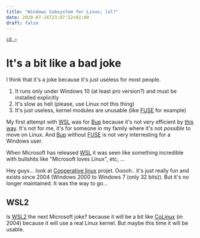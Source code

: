 ```yaml
---
title: "Windows Subsystem for Linux; lol?"
date: 2020-07-16T23:07:52+02:00
draft: false
---
```


<!--more-->

[`cd ~`](/)

# It's a bit like a bad joke

I think that it's a joke because it's just useless for most people.

1. It runs only under Windows 10 (at least pro version?) and must be installed
   explicitly
2. It's slow as hell (please, use Linux not this thing)
3. It's just useless, kernel modules are unusable (like [FUSE][1] for example)

My first attempt with [WSL][4] was for [Bup][2] because it's not very efficient
by [this way](/post/2016.02.06_bup-on-windows). It's not for me, it's for
someone in my family where it's not _possible_ to move on Linux. And [Bup][2]
without [FUSE][1] is not very interresting for a Windows user.

When Microsoft has released [WSL][4] it was seen like something incredible with
bullshits like "Microsoft loves Linux", etc, ...

Hey guys... look at [Cooperative linux][3] projet. Ooooh.. it's just really fun
and exists since 2004 (Windows 2000 to Windows 7 (only 32 bits)). But it's no
longer maintained. It was the way to go...

## WSL2

Is [WSL2][5] the next Microsoft joke? because it will be a bit like [CoLinux][3]
(in 2004) because it will use a real Linux kernel. But maybe this time it will
be usable.

[1]: https://github.com/libfuse/libfuse
[2]: https://bup.github.io
[3]: http://www.colinux.org/
[4]: https://docs.microsoft.com/en-us/windows/wsl/about
[5]: https://docs.microsoft.com/en-us/windows/wsl/wsl2-index
